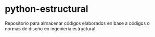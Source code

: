 # python-estructural
Repositorio para almacenar códigos elaborados en base a códigos o normas de diseño en ingeniería estructural.
